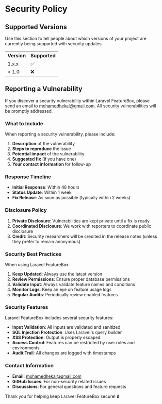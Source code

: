 # Security Policy

## Supported Versions

Use this section to tell people about which versions of your project are currently being supported with security updates.

| Version | Supported          |
| ------- | ------------------ |
| 1.x.x   | :white_check_mark: |
| < 1.0   | :x:                |

## Reporting a Vulnerability

If you discover a security vulnerability within Laravel FeatureBox, please send an email to [mohamedhekal@gmail.com](mailto:mohamedhekal@gmail.com). All security vulnerabilities will be promptly addressed.

### What to Include

When reporting a security vulnerability, please include:

1. **Description** of the vulnerability
2. **Steps to reproduce** the issue
3. **Potential impact** of the vulnerability
4. **Suggested fix** (if you have one)
5. **Your contact information** for follow-up

### Response Timeline

- **Initial Response**: Within 48 hours
- **Status Update**: Within 1 week
- **Fix Release**: As soon as possible (typically within 2 weeks)

### Disclosure Policy

1. **Private Disclosure**: Vulnerabilities are kept private until a fix is ready
2. **Coordinated Disclosure**: We work with reporters to coordinate public disclosure
3. **Credit**: Security researchers will be credited in the release notes (unless they prefer to remain anonymous)

### Security Best Practices

When using Laravel FeatureBox:

1. **Keep Updated**: Always use the latest version
2. **Review Permissions**: Ensure proper database permissions
3. **Validate Input**: Always validate feature names and conditions
4. **Monitor Logs**: Keep an eye on feature usage logs
5. **Regular Audits**: Periodically review enabled features

### Security Features

Laravel FeatureBox includes several security features:

- **Input Validation**: All inputs are validated and sanitized
- **SQL Injection Protection**: Uses Laravel's query builder
- **XSS Protection**: Output is properly escaped
- **Access Control**: Features can be restricted by user roles and environments
- **Audit Trail**: All changes are logged with timestamps

### Contact Information

- **Email**: [mohamedhekal@gmail.com](mailto:mohamedhekal@gmail.com)
- **GitHub Issues**: For non-security related issues
- **Discussions**: For general questions and feature requests

Thank you for helping keep Laravel FeatureBox secure! 🔒 
